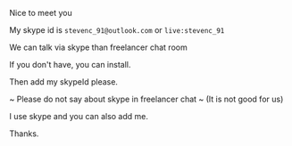 Nice to meet you

My skype id is `stevenc_91@outlook.com` or `live:stevenc_91`

We can talk via skype than freelancer chat room

If you don't have, you can install.

Then add my skypeId please.

~ Please do not say about skype in freelancer chat ~ (It is not good for us)

I use skype and you can also add me.

Thanks.

